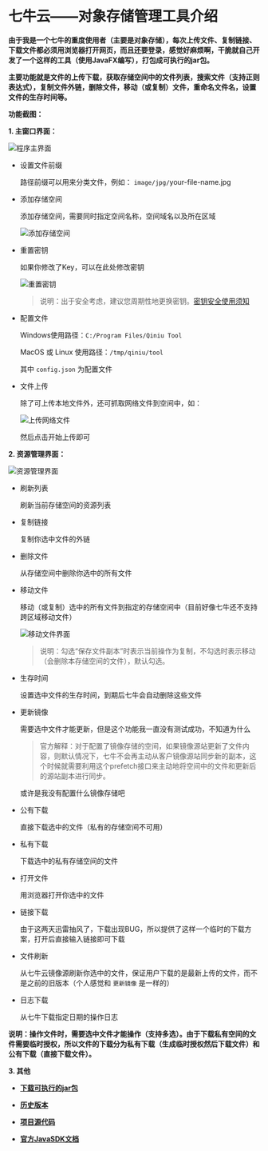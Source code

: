 # 七牛云——对象存储管理工具介绍

**由于我是一个七牛的重度使用者（主要是对象存储），每次上传文件、复制链接、下载文件都必须用浏览器打开网页，而且还要登录，感觉好麻烦啊，干脆就自己开发了一个这样的工具（使用JavaFX编写），打包成可执行的jar包。**

**主要功能就是文件的上传下载，获取存储空间中的文件列表，搜索文件（支持正则表达式），复制文件外链，删除文件，移动（或复制）文件，重命名文件名，设置文件的生存时间等。**

**功能截图：**

**1. 主窗口界面：**

![程序主界面](http://img.blog.csdn.net/20171015221834257?watermark/2/text/aHR0cDovL2Jsb2cuY3Nkbi5uZXQvcXFfMjY5NTQ3NzM=/font/5a6L5L2T/fontsize/400/fill/I0JBQkFCMA==/dissolve/70/gravity/SouthEast)

- 设置文件前缀

    路径前缀可以用来分类文件，例如： `image/jpg/`your-file-name.jpg

- 添加存储空间

    添加存储空间，需要同时指定空间名称，空间域名以及所在区域

    ![添加存储空间](http://img.blog.csdn.net/20171017122858110?watermark/2/text/aHR0cDovL2Jsb2cuY3Nkbi5uZXQvcXFfMjY5NTQ3NzM=/font/5a6L5L2T/fontsize/400/fill/I0JBQkFCMA==/dissolve/70/gravity/SouthEast)

- 重置密钥

    如果你修改了Key，可以在此处修改密钥

    ![重置密钥](http://img.blog.csdn.net/20171017123714044?watermark/2/text/aHR0cDovL2Jsb2cuY3Nkbi5uZXQvcXFfMjY5NTQ3NzM=/font/5a6L5L2T/fontsize/400/fill/I0JBQkFCMA==/dissolve/70/gravity/SouthEast)

    > 说明：出于安全考虑，建议您周期性地更换密钥。[密钥安全使用须知](https://developer.qiniu.com/kodo/kb/1334/the-access-key-secret-key-encryption-key-safe-use-instructions)

- 配置文件

    Windows使用路径：`C:/Program Files/Qiniu Tool`

    MacOS 或 Linux 使用路径：`/tmp/qiniu/tool`

    其中 `config.json` 为配置文件

- 文件上传

    除了可上传本地文件外，还可抓取网络文件到空间中，如：

    ![上传网络文件](http://img.blog.csdn.net/20171017152757227?watermark/2/text/aHR0cDovL2Jsb2cuY3Nkbi5uZXQvcXFfMjY5NTQ3NzM=/font/5a6L5L2T/fontsize/400/fill/I0JBQkFCMA==/dissolve/70/gravity/SouthEast)

    然后点击开始上传即可

**2. 资源管理界面：**

![资源管理界面](http://img.blog.csdn.net/20171017153112198?watermark/2/text/aHR0cDovL2Jsb2cuY3Nkbi5uZXQvcXFfMjY5NTQ3NzM=/font/5a6L5L2T/fontsize/400/fill/I0JBQkFCMA==/dissolve/70/gravity/SouthEast)

- 刷新列表
        
    刷新当前存储空间的资源列表
        
- 复制链接

    复制你选中文件的外链

- 删除文件

    从存储空间中删除你选中的所有文件

- 移动文件

    移动（或复制）选中的所有文件到指定的存储空间中（目前好像七牛还不支持跨区域移动文件）
        
    ![移动文件界面](http://img.blog.csdn.net/20171015222512819?watermark/2/text/aHR0cDovL2Jsb2cuY3Nkbi5uZXQvcXFfMjY5NTQ3NzM=/font/5a6L5L2T/fontsize/400/fill/I0JBQkFCMA==/dissolve/70/gravity/SouthEast)

    > 说明：勾选“保存文件副本”时表示当前操作为复制，不勾选时表示移动（会删除本存储空间的文件），默认勾选。

- 生存时间

    设置选中文件的生存时间，到期后七牛会自动删除这些文件

- 更新镜像

    需要选中文件才能更新，但是这个功能我一直没有测试成功，不知道为什么

    > 官方解释：对于配置了镜像存储的空间，如果镜像源站更新了文件内容，则默认情况下，七牛不会再主动从客户镜像源站同步新的副本，这个时候就需要利用这个prefetch接口来主动地将空间中的文件和更新后的源站副本进行同步。

    或许是我没有配置什么镜像存储吧

- 公有下载

    直接下载选中的文件（私有的存储空间不可用）

- 私有下载

    下载选中的私有存储空间的文件

- 打开文件

    用浏览器打开你选中的文件

- 链接下载

    由于这两天迅雷抽风了，下载出现BUG，所以提供了这样一个临时的下载方案，打开后直接输入链接即可下载

- 文件刷新

    从七牛云镜像源刷新你选中的文件，保证用户下载的是最新上传的文件，而不是之前的旧版本（个人感觉和 `更新镜像` 是一样的）

- 日志下载

    从七牛下载指定日期的操作日志

**说明：操作文件时，需要选中文件才能操作（支持多选）。由于下载私有空间的文件需要临时授权，所以文件的下载分为私有下载（生成临时授权然后下载文件）和公有下载（直接下载文件）。**

**3. 其他**

- [**下载可执行的jar包**](http://oq3iwfipo.bkt.clouddn.com/tools/zhazhapan/qiniu.jar "七牛云——对象存储管理工具jar包下载地址")

- [**历史版本**](https://github.com/zhazhapan/qiniu/releases) 

- [**项目源代码**](https://github.com/zhazhapan/qiniu "七牛云——对象存储管理工具项目源码地址")

- [**官方JavaSDK文档**](https://developer.qiniu.com/kodo/sdk/1239/java)